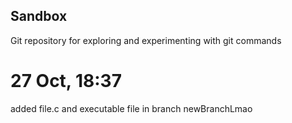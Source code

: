 ## Sandbox

Git repository for exploring and experimenting with git commands

# 27 Oct, 18:37

added file.c and executable file in branch newBranchLmao
